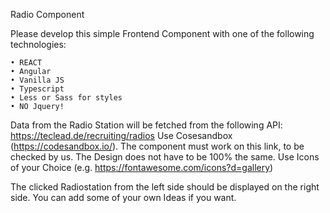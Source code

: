 Radio Component 

Please develop this simple Frontend Component with one of the following technologies:

    • REACT
    • Angular
    • Vanilla JS
    • Typescript
    • Less or Sass for styles
    • NO Jquery!

Data from the Radio Station will be fetched from the following API: https://teclead.de/recruiting/radios
Use Cosesandbox (https://codesandbox.io/). The component must work on this link, to be checked by us. The Design does not have to be 100% the same.
Use Icons of your Choice (e.g. https://fontawesome.com/icons?d=gallery)

The clicked Radiostation from the left side should be displayed on the right side. You can add some of your own Ideas if you want.